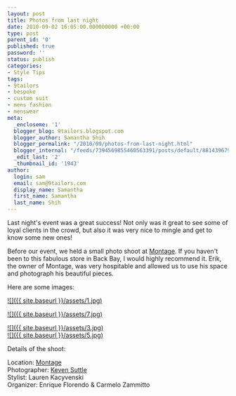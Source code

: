 ```yaml
---
layout: post
title: Photos from last night
date: 2010-09-02 16:05:00.000000000 +00:00
type: post
parent_id: '0'
published: true
password: ''
status: publish
categories:
- Style Tips
tags:
- 9tailors
- bespoke
- custom suit
- mens fashion
- menswear
meta:
  _encloseme: '1'
  blogger_blog: 9tailors.blogspot.com
  blogger_author: Samantha Shih
  blogger_permalink: "/2010/09/photos-from-last-night.html"
  blogger_internal: "/feeds/7394569855460563391/posts/default/8814396790356569752"
  _edit_last: '2'
  _thumbnail_id: '1943'
author:
  login: sam
  email: sam@9tailors.com
  display_name: Samantha
  first_name: Samantha
  last_name: Shih
---
```

Last night's event was a great success! Not only was it great to see some of loyal clients in the crowd, but also it was very nice to mingle and get to know some new ones!

Before our event, we held a small photo shoot at [Montage](http://www.montageweb.com/index.html). If you haven't been to this fabulous store in Back Bay, I would highly recommend it. Erik, the owner of Montage, was very hospitable and allowed us to use his space and photograph his beautiful pieces.

Here are some images:

[![]({{ site.baseurl }}/assets/1.jpg)](http://3.bp.blogspot.com/_RlJ3L7W6dBw/TH_MX9UiVtI/AAAAAAAAIgc/Z8NCipZLMe0/s1600/1.jpg)

[![]({{ site.baseurl }}/assets/7.jpg)](http://1.bp.blogspot.com/_RlJ3L7W6dBw/TH_MZUeaF8I/AAAAAAAAIg0/xpszCuMgvP4/s1600/7.jpg)

[![]({{ site.baseurl }}/assets/3.jpg)](http://3.bp.blogspot.com/_RlJ3L7W6dBw/TH_MYQ-UnGI/AAAAAAAAIgk/__k01Vtq9xw/s1600/3.jpg)  
[![]({{ site.baseurl }}/assets/5.jpg)](http://3.bp.blogspot.com/_RlJ3L7W6dBw/TH_MYzzayZI/AAAAAAAAIgs/Nf7CGeZflL8/s1600/5.jpg)

Details of the shoot:

Location: [Montage](http://www.montageweb.com/index.html)  
Photographer: [Keven Suttle](http://kevensuttlephotography.com/)  
Stylist: Lauren Kacyvenski  
Organizer: Enrique Florendo & Carmelo Zammitto